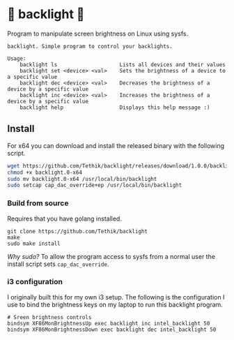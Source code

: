 # 🌚 backlight 🌝

Program to manipulate screen brightness on Linux using sysfs.

```
backlight. Simple program to control your backlights.

Usage:
	backlight ls                    Lists all devices and their values
	backlight set <device> <val>    Sets the brightness of a device to a specific value
	backlight dec <device> <val>    Decreases the brightness of a device by a specific value
	backlight inc <device> <val>    Increases the brightness of a device by a specific value
	backlight help					Displays this help message :)
```

## Install

For x64 you can download and install the released binary with the following script.

```bash
wget https://github.com/Tethik/backlight/releases/download/1.0.0/backlight.0-x64
chmod +x backlight.0-x64
sudo mv backlight.0-x64 /usr/local/bin/backlight
sudo setcap cap_dac_override+ep /usr/local/bin/backlight
```

### Build from source

Requires that you have golang installed.

```
git clone https://github.com/Tethik/backlight
make
sudo make install
```

_Why sudo?_ To allow the program access to sysfs from a normal user the install script sets `cap_dac_override`.

### i3 configuration

I originally built this for my own i3 setup. The following is the configuration I use to
bind the brightness keys on my laptop to run this backlight program.

```
# Sreen brightness controls
bindsym XF86MonBrightnessUp exec backlight inc intel_backlight 50
bindsym XF86MonBrightnessDown exec backlight dec intel_backlight 50
```
